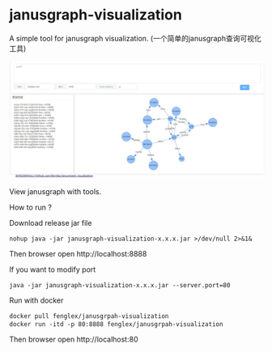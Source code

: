 # janusgraph-visualization
A simple tool for janusgraph visualization.
(一个简单的janusgraph查询可视化工具)

![Alt text](img/0-2.jpg)

View janusgraph with tools.

How to run ?

Download release jar file
```$xslt
nohup java -jar janusgraph-visualization-x.x.x.jar >/dev/null 2>&1&
```

Then browser open http://localhost:8888

If you want to modify port
```$xslt
java -jar janusgraph-visualization-x.x.x.jar --server.port=80
```
Run with docker 
```aidl
docker pull fenglex/janusgrpah-visualization
docker run -itd -p 80:8888 fenglex/janusgrpah-visualization
```
Then browser open http://localhost:80

